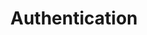 ---
layout: pages/auth.njk
pageTitle: Brandmaker Dev Portal
eleventyNavigation:
    parent: "Guides"
    key: "auth"
    title: "Authentication"
    excerpt: "How to authenticate"
    order: -1
permalink: "guides/auth/"
title: "Authentication"
---